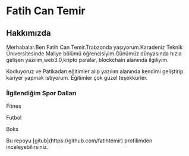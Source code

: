 # <h1>Fatih Can Temir</h1>

## <h2>Hakkımızda</h2>
<!-- Başlıklar kullanıldı. -->

<p>Merhabalar.Ben Fatih Can Temir.Trabzonda yaşıyorum.Karadeniz Teknik Üniversitesinde Maliye bölümü öğrencisiyim.Günümüz dünyasında hızla gelişen yazılım,web3.0,kripto paralar, blockchain alanında ilgiliyim.</p>
<p>Kodluyoruz ve Patikadan eğitimler alıp yazılım alanında kendimi geliştirip kariyer yapmak istiyorum. Eğitimler çok güzel teşekkürler.</p>
<!-- paragraf yapma metodu kullanıldı -->
<h3>İlgilendiğim Spor Dalları</h3>
<p>Fitnes</p>
<p>Futbol</p>
<p>Boks</p>
<!-- boş satırlar html de yani enterlamak etkisi olmadıgı anlaşıldı. -->
Bu repoyu [gitub](https://github.com/fatihtemir) profilimden inceleyebilirsiniz.

